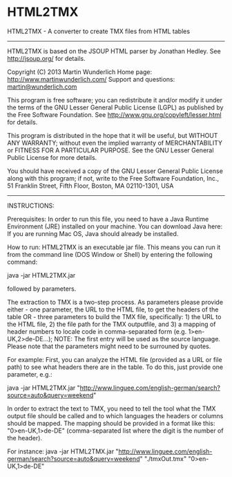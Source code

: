 # HTML2TMX
HTML2TMX - A converter to create TMX files from HTML tables
 
 **************************************************************************
 HTML2TMX is based on the JSOUP HTML parser by Jonathan Hedley. 
 See http://jsoup.org/ for details.
 
 Copyright (C) 2013 Martin Wunderlich
 Home page: http://www.martinwunderlich.com/
 Support and questions: martin@wunderlich.com

 This program is free software; you can redistribute it and/or modify
 it under the terms of the GNU Lesser General Public License (LGPL) as published by
 the Free Software Foundation. See http://www.gnu.org/copyleft/lesser.html for details.

 This program is distributed in the hope that it will be useful,
 but WITHOUT ANY WARRANTY; without even the implied warranty of
 MERCHANTABILITY or FITNESS FOR A PARTICULAR PURPOSE.  See the
 GNU Lesser General Public License for more details.

 You should have received a copy of the GNU Lesser General Public License
 along with this program; if not, write to the Free Software
 Foundation, Inc., 51 Franklin Street, Fifth Floor, Boston, MA  02110-1301, USA
 **************************************************************************

 INSTRUCTIONS: 
 
 Prerequisites: 
 In order to run this file, you need to have a Java Runtime Environment (JRE) installed on your machine. 
 You can download Java here: 
 If you are running Mac OS, Java should already be installed. 
 
 How to run: 
 HTML2TMX is an executable jar file. This means you can run it from the command line (DOS Window or Shell)
 by entering the following command: 
 
 java -jar HTML2TMX.jar
 
 followed by parameters. 
 
 The extraction to TMX is a two-step process. As parameters please provide either 
	- one parameter, the URL to the HTML file, to get the headers of the table
	OR
	- three parameters to build the TMX file, specifically: 
		1) the URL to the HTML file,
		2) the file path for the TMX outputfile, and
		3) a mapping of header numbers to locale code in comma-separated form (e.g. 1>en-UK,2>de-DE...); NOTE: The first entry will be used as the source language.
 Please note that the parameters might need to be surrouned by quotes.

 For example: 
  First, you can analyze the HTML file (provided as a URL or file path) to see what headers there are in the table. 
  To do this, just provide one parameter, e.g.: 

  java -jar HTML2TMX.jar "http://www.linguee.com/english-german/search?source=auto&query=weekend"

  In order to extract the text to TMX, you need to tell the tool what the TMX output file should be 
  called and to which languages the headers or columns should be mapped. The mapping should be provided 
  in a format like this: "0>en-UK,1>de-DE" (comma-separated list where the digit is the number 
  of the header). 

  For instance: 
  java -jar HTML2TMX.jar "http://www.linguee.com/english-german/search?source=auto&query=weekend" "./tmxOut.tmx" "0>en-UK,1>de-DE"
